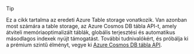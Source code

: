 > [!TIP]
> Ez a cikk tartalma az eredeti Azure Table storage vonatkozik. Van azonban most számára a table storage, az Azure Cosmos DB tábla API-t, amely átviteli memóriaoptimalizált táblák, globális terjesztési és automatikus másodlagos indexek nyújt támogatást. További tudnivalókért, és próbálja ki a prémium szintű élményt, vegye ki [Azure Cosmos DB tábla API](https://aka.ms/premiumtables).
>

